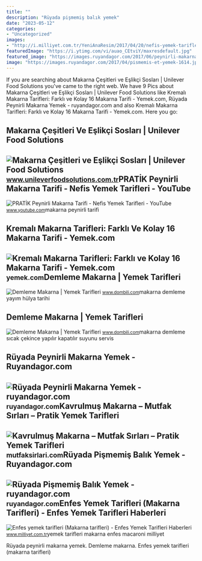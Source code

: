 ```yaml
---
title: ""
description: "Rüyada pişmemiş balık yemek"
date: "2023-05-12"
categories:
- "Uncategorized"
images:
- "http://i.milliyet.com.tr/YeniAnaResim/2017/04/20/nefis-yemek-tarifleri-makarna-tarifleri--8972860.Gif"
featuredImage: "https://i.ytimg.com/vi/auao_CEtviY/maxresdefault.jpg"
featured_image: "https://images.ruyandagor.com/2017/06/peynirli-makarna-yemek-0159.jpg"
image: "https://images.ruyandagor.com/2017/04/pismemis-et-yemek-1614.jpg"
---
```


If you are searching about Makarna Çeşitleri ve Eşlikçi Sosları | Unilever Food Solutions you've came to the right web. We have 9 Pics about Makarna Çeşitleri ve Eşlikçi Sosları | Unilever Food Solutions like Kremalı Makarna Tarifleri: Farklı ve Kolay 16 Makarna Tarifi - Yemek.com, Rüyada Peynirli Makarna Yemek - ruyandagor.com and also Kremalı Makarna Tarifleri: Farklı ve Kolay 16 Makarna Tarifi - Yemek.com. Here you go:

Makarna Çeşitleri Ve Eşlikçi Sosları | Unilever Food Solutions
--------------------------------------------------------------

 ![Makarna Çeşitleri ve Eşlikçi Sosları | Unilever Food Solutions](https://www.unileverfoodsolutions.com.tr/konsept-uygulamalarimiz/leziz-makarnalar/menulerin-vazgecilmezi-makarna-cesitleri/jcr:content/parsys/content/textimage_1588320095_716914658/image.img.png/1641325179321.png) <small>www.unileverfoodsolutions.com.tr</small>PRATİK Peynirli Makarna Tarifi - Nefis Yemek Tarifleri - YouTube
----------------------------------------------------------------

 ![PRATİK Peynirli Makarna Tarifi - Nefis Yemek Tarifleri - YouTube](https://i.ytimg.com/vi/auao_CEtviY/maxresdefault.jpg) <small>www.youtube.com</small>makarna peynirli tarifi

Kremalı Makarna Tarifleri: Farklı Ve Kolay 16 Makarna Tarifi - Yemek.com
------------------------------------------------------------------------

 ![Kremalı Makarna Tarifleri: Farklı ve Kolay 16 Makarna Tarifi - Yemek.com](https://cdn.yemek.com/uploads/2020/03/evde-kalmis-makarna-yemekcom-1.jpg) <small>yemek.com</small>Demleme Makarna | Yemek Tarifleri
---------------------------------

 ![Demleme Makarna | Yemek Tarifleri](https://www.dombili.com/wp-content/uploads/2020/03/Demleme-Makarna-7.jpg) <small>www.dombili.com</small>makarna demleme yayım hülya tarihi

Demleme Makarna | Yemek Tarifleri
---------------------------------

 ![Demleme Makarna | Yemek Tarifleri](https://www.dombili.com/wp-content/uploads/2020/03/Demleme-Makarna-5.jpg) <small>www.dombili.com</small>makarna demleme sıcak çekince yapılır kapatılır suyunu servis

Rüyada Peynirli Makarna Yemek - Ruyandagor.com
----------------------------------------------

 ![Rüyada Peynirli Makarna Yemek - ruyandagor.com](https://images.ruyandagor.com/2017/06/peynirli-makarna-yemek-0159.jpg) <small>ruyandagor.com</small>Kavrulmuş Makarna – Mutfak Sırları – Pratik Yemek Tarifleri
-----------------------------------------------------------

 ![Kavrulmuş Makarna – Mutfak Sırları – Pratik Yemek Tarifleri](https://s8k8w4m8.rocketcdn.me/wp-content/uploads/2007/11/kavrulmus_makarna2.jpg) <small>mutfaksirlari.com</small>Rüyada Pişmemiş Balık Yemek - Ruyandagor.com
--------------------------------------------

 ![Rüyada Pişmemiş Balık Yemek - ruyandagor.com](https://images.ruyandagor.com/2017/04/pismemis-et-yemek-1614.jpg) <small>ruyandagor.com</small>Enfes Yemek Tarifleri (Makarna Tarifleri) - Enfes Yemek Tarifleri Haberleri
---------------------------------------------------------------------------

 ![Enfes yemek tarifleri (Makarna tarifleri) - Enfes Yemek Tarifleri Haberleri](http://i.milliyet.com.tr/YeniAnaResim/2017/04/20/nefis-yemek-tarifleri-makarna-tarifleri--8972860.Gif) <small>www.milliyet.com.tr</small>yemek tarifleri makarna enfes macaroni milliyet

Rüyada peynirli makarna yemek. Demleme makarna. Enfes yemek tarifleri (makarna tarifleri)
